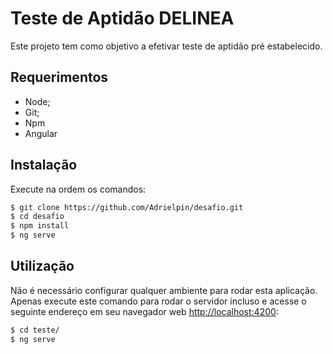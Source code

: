 Teste de Aptidão DELINEA
====================

Este projeto tem como objetivo a efetivar teste de aptidão pré estabelecido.

Requerimentos
-------------

  * Node;
  * Git;
  * Npm
  * Angular

Instalação
----------

Execute na ordem os comandos:

```bash
$ git clone https://github.com/Adrielpin/desafio.git
$ cd desafio
$ npm install
$ ng serve
```

Utilização
----------

Não é necessário configurar qualquer ambiente para rodar esta aplicação. Apenas 
execute este comando para rodar o servidor incluso e acesse o seguinte endereço
em seu navegador web <http://localhost:4200>:

```bash
$ cd teste/
$ ng serve
```
